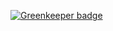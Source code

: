 

[![Greenkeeper badge](https://badges.greenkeeper.io/EirikBirkeland/express-jest-integration-testing.svg)](https://greenkeeper.io/)